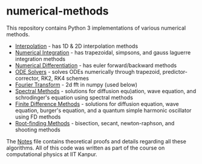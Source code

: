 # numerical-methods

This repository contains Python 3 implementations of various numerical methods.
* [Interpolation](Interpolation) - has 1D & 2D interpolation methods
* [Numerical Integration](Numerical%20Integration) - has trapezoidal, simpsons, and gauss laguerre integration methods
* [Numerical Differentiation](Numerical%20Differentiation) - has euler forward/backward methods
* [ODE Solvers](ODE%20Solvers) - solves ODEs numerically through trapezoid, predictor-corrector, RK2, RK4 schemes
* [Fourier Transform](Fourier%20Transform) - 2d fft in numpy (used below)
* [Spectral Methods](Spectral%20Methods) - solutions for diffusion equ)ation, wave equation, and schrodinger's equation using spectral methods
* [Finite Difference Methods](Finite%20Difference%20Methods) - solutions for diffusion equation, wave equation, burger's equation, and a quantum simple harmonic oscillator using FD methods
* [Root-finding Methods](Root-finding%20Methods) - bisection, secant, newton-raphson, and shooting methods

The [Notes](Notes.pdf) file contains theoretical proofs and details regarding all these algorithms. All of this code was written as part of the course on computational physics at IIT Kanpur.
